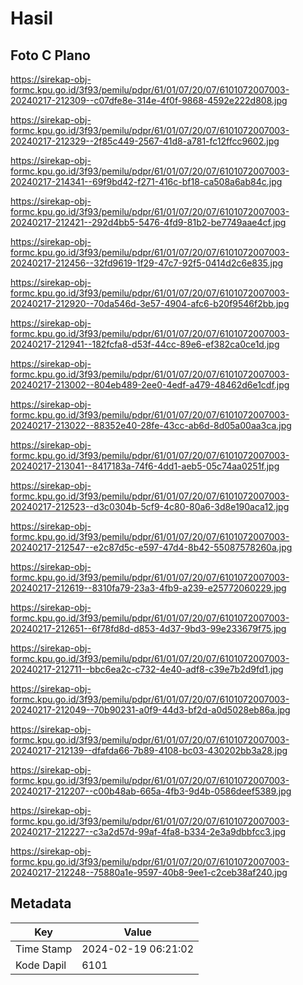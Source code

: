 # Hasil

## Foto C Plano

https://sirekap-obj-formc.kpu.go.id/3f93/pemilu/pdpr/61/01/07/20/07/6101072007003-20240217-212309--c07dfe8e-314e-4f0f-9868-4592e222d808.jpg

https://sirekap-obj-formc.kpu.go.id/3f93/pemilu/pdpr/61/01/07/20/07/6101072007003-20240217-212329--2f85c449-2567-41d8-a781-fc12ffcc9602.jpg

https://sirekap-obj-formc.kpu.go.id/3f93/pemilu/pdpr/61/01/07/20/07/6101072007003-20240217-214341--69f9bd42-f271-416c-bf18-ca508a6ab84c.jpg

https://sirekap-obj-formc.kpu.go.id/3f93/pemilu/pdpr/61/01/07/20/07/6101072007003-20240217-212421--292d4bb5-5476-4fd9-81b2-be7749aae4cf.jpg

https://sirekap-obj-formc.kpu.go.id/3f93/pemilu/pdpr/61/01/07/20/07/6101072007003-20240217-212456--32fd9619-1f29-47c7-92f5-0414d2c6e835.jpg

https://sirekap-obj-formc.kpu.go.id/3f93/pemilu/pdpr/61/01/07/20/07/6101072007003-20240217-212920--70da546d-3e57-4904-afc6-b20f9546f2bb.jpg

https://sirekap-obj-formc.kpu.go.id/3f93/pemilu/pdpr/61/01/07/20/07/6101072007003-20240217-212941--182fcfa8-d53f-44cc-89e6-ef382ca0ce1d.jpg

https://sirekap-obj-formc.kpu.go.id/3f93/pemilu/pdpr/61/01/07/20/07/6101072007003-20240217-213002--804eb489-2ee0-4edf-a479-48462d6e1cdf.jpg

https://sirekap-obj-formc.kpu.go.id/3f93/pemilu/pdpr/61/01/07/20/07/6101072007003-20240217-213022--88352e40-28fe-43cc-ab6d-8d05a00aa3ca.jpg

https://sirekap-obj-formc.kpu.go.id/3f93/pemilu/pdpr/61/01/07/20/07/6101072007003-20240217-213041--8417183a-74f6-4dd1-aeb5-05c74aa0251f.jpg

https://sirekap-obj-formc.kpu.go.id/3f93/pemilu/pdpr/61/01/07/20/07/6101072007003-20240217-212523--d3c0304b-5cf9-4c80-80a6-3d8e190aca12.jpg

https://sirekap-obj-formc.kpu.go.id/3f93/pemilu/pdpr/61/01/07/20/07/6101072007003-20240217-212547--e2c87d5c-e597-47d4-8b42-55087578260a.jpg

https://sirekap-obj-formc.kpu.go.id/3f93/pemilu/pdpr/61/01/07/20/07/6101072007003-20240217-212619--8310fa79-23a3-4fb9-a239-e25772060229.jpg

https://sirekap-obj-formc.kpu.go.id/3f93/pemilu/pdpr/61/01/07/20/07/6101072007003-20240217-212651--6f78fd8d-d853-4d37-9bd3-99e233679f75.jpg

https://sirekap-obj-formc.kpu.go.id/3f93/pemilu/pdpr/61/01/07/20/07/6101072007003-20240217-212711--bbc6ea2c-c732-4e40-adf8-c39e7b2d9fd1.jpg

https://sirekap-obj-formc.kpu.go.id/3f93/pemilu/pdpr/61/01/07/20/07/6101072007003-20240217-212049--70b90231-a0f9-44d3-bf2d-a0d5028eb86a.jpg

https://sirekap-obj-formc.kpu.go.id/3f93/pemilu/pdpr/61/01/07/20/07/6101072007003-20240217-212139--dfafda66-7b89-4108-bc03-430202bb3a28.jpg

https://sirekap-obj-formc.kpu.go.id/3f93/pemilu/pdpr/61/01/07/20/07/6101072007003-20240217-212207--c00b48ab-665a-4fb3-9d4b-0586deef5389.jpg

https://sirekap-obj-formc.kpu.go.id/3f93/pemilu/pdpr/61/01/07/20/07/6101072007003-20240217-212227--c3a2d57d-99af-4fa8-b334-2e3a9dbbfcc3.jpg

https://sirekap-obj-formc.kpu.go.id/3f93/pemilu/pdpr/61/01/07/20/07/6101072007003-20240217-212248--75880a1e-9597-40b8-9ee1-c2ceb38af240.jpg


## Metadata

| Key        | Value               |
| ---------- | ------------------- |
| Time Stamp | 2024-02-19 06:21:02 |
| Kode Dapil | 6101                |



